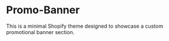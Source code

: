 # Promo-Banner
This is a minimal Shopify theme designed to showcase a custom promotional banner section.
